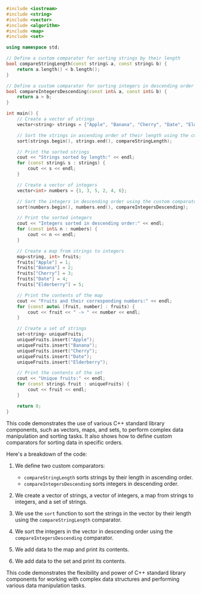 ```c++
#include <iostream>
#include <string>
#include <vector>
#include <algorithm>
#include <map>
#include <set>

using namespace std;

// Define a custom comparator for sorting strings by their length
bool compareStringLength(const string& a, const string& b) {
    return a.length() < b.length();
}

// Define a custom comparator for sorting integers in descending order
bool compareIntegersDescending(const int& a, const int& b) {
    return a > b;
}

int main() {
    // Create a vector of strings
    vector<string> strings = {"Apple", "Banana", "Cherry", "Date", "Elderberry"};

    // Sort the strings in ascending order of their length using the custom comparator
    sort(strings.begin(), strings.end(), compareStringLength);

    // Print the sorted strings
    cout << "Strings sorted by length:" << endl;
    for (const string& s : strings) {
        cout << s << endl;
    }

    // Create a vector of integers
    vector<int> numbers = {1, 3, 5, 2, 4, 6};

    // Sort the integers in descending order using the custom comparator
    sort(numbers.begin(), numbers.end(), compareIntegersDescending);

    // Print the sorted integers
    cout << "Integers sorted in descending order:" << endl;
    for (const int& n : numbers) {
        cout << n << endl;
    }

    // Create a map from strings to integers
    map<string, int> fruits;
    fruits["Apple"] = 1;
    fruits["Banana"] = 2;
    fruits["Cherry"] = 3;
    fruits["Date"] = 4;
    fruits["Elderberry"] = 5;

    // Print the contents of the map
    cout << "Fruits and their corresponding numbers:" << endl;
    for (const auto& [fruit, number] : fruits) {
        cout << fruit << " -> " << number << endl;
    }

    // Create a set of strings
    set<string> uniqueFruits;
    uniqueFruits.insert("Apple");
    uniqueFruits.insert("Banana");
    uniqueFruits.insert("Cherry");
    uniqueFruits.insert("Date");
    uniqueFruits.insert("Elderberry");

    // Print the contents of the set
    cout << "Unique fruits:" << endl;
    for (const string& fruit : uniqueFruits) {
        cout << fruit << endl;
    }

    return 0;
}
```

This code demonstrates the use of various C++ standard library components, such as vectors, maps, and sets, to perform complex data manipulation and sorting tasks. It also shows how to define custom comparators for sorting data in specific orders.

Here's a breakdown of the code:

1. We define two custom comparators:
   - `compareStringLength` sorts strings by their length in ascending order.
   - `compareIntegersDescending` sorts integers in descending order.

2. We create a vector of strings, a vector of integers, a map from strings to integers, and a set of strings.

3. We use the `sort` function to sort the strings in the vector by their length using the `compareStringLength` comparator.

4. We sort the integers in the vector in descending order using the `compareIntegersDescending` comparator.

5. We add data to the map and print its contents.

6. We add data to the set and print its contents.

This code demonstrates the flexibility and power of C++ standard library components for working with complex data structures and performing various data manipulation tasks.